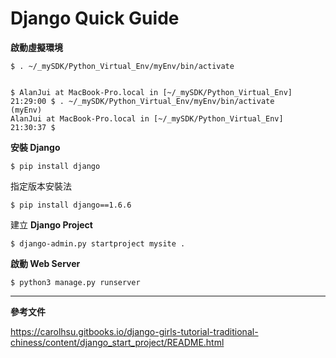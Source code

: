 # Django Quick Guide

**啟動虛擬環境**

    $ . ~/_mySDK/Python_Virtual_Env/myEnv/bin/activate


    $ AlanJui at MacBook-Pro.local in [~/_mySDK/Python_Virtual_Env]   
    21:29:00 $ . ~/_mySDK/Python_Virtual_Env/myEnv/bin/activate
    (myEnv) 
    AlanJui at MacBook-Pro.local in [~/_mySDK/Python_Virtual_Env]   
    21:30:37 $ 



**安裝 Django**

    $ pip install django

指定版本安裝法

    $ pip install django==1.6.6

建立 **Django Project**

    $ django-admin.py startproject mysite .

**啟動 Web Server**

    $ python3 manage.py runserver


----------

**參考文件**

https://carolhsu.gitbooks.io/django-girls-tutorial-traditional-chiness/content/django_start_project/README.html


